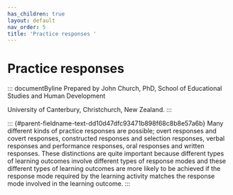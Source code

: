 ```yaml
---
has_children: true
layout: default
nav_order: 5
title: 'Practice responses '
---
```

# Practice responses 


::: documentByline
Prepared by John Church, PhD, School of Educational Studies and Human
Development

University of Canterbury, Christchurch, New Zealand.
:::

::: {#parent-fieldname-text-dd10d47dfc93471b898f68c8b8e57a6b}
Many different kinds of practice responses are possible; overt responses
and covert responses, constructed responses and selection responses,
verbal responses and performance responses, oral responses and written
responses. These distinctions are quite important because different
types of learning outcomes involve different types of response modes and
these different types of learning outcomes are more likely to be
achieved if the response mode required by the learning activity matches
the response mode involved in the learning outcome.
:::
